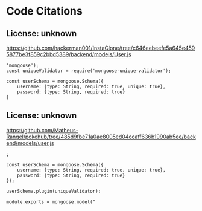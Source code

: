 # Code Citations

## License: unknown
https://github.com/hackerman001/InstaClone/tree/c646eebeefe5a645e4595877be3f859c2bbd5389/backend/models/User.js

```
'mongoose');
const uniqueValidator = require('mongoose-unique-validator');

const userSchema = mongoose.Schema({
    username: {type: String, required: true, unique: true},
    password: {type: String, required: true}
}
```


## License: unknown
https://github.com/Matheus-Rangel/pokehub/tree/485d9fbe71a0ae8005ed04ccaff636b1990ab5ee/backend/models/user.js

```
;

const userSchema = mongoose.Schema({
    username: {type: String, required: true, unique: true},
    password: {type: String, required: true}
});

userSchema.plugin(uniqueValidator);

module.exports = mongoose.model("
```

